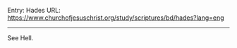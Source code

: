 Entry: Hades
URL: https://www.churchofjesuschrist.org/study/scriptures/bd/hades?lang=eng

---

See Hell.
